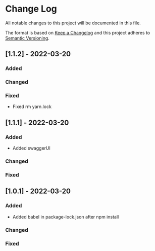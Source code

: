 
# Change Log
All notable changes to this project will be documented in this file.
 
The format is based on [Keep a Changelog](http://keepachangelog.com/)
and this project adheres to [Semantic Versioning](http://semver.org/).
## [1.1.2] - 2022-03-20

### Added
### Changed
### Fixed
- Fixed rm yarn.lock
## [1.1.1] - 2022-03-20

### Added
- Added swaggerUI
 
### Changed
 
### Fixed    
## [1.0.1] - 2022-03-20

### Added
- Added babel in package-lock.json after npm install
 
### Changed
 
### Fixed   